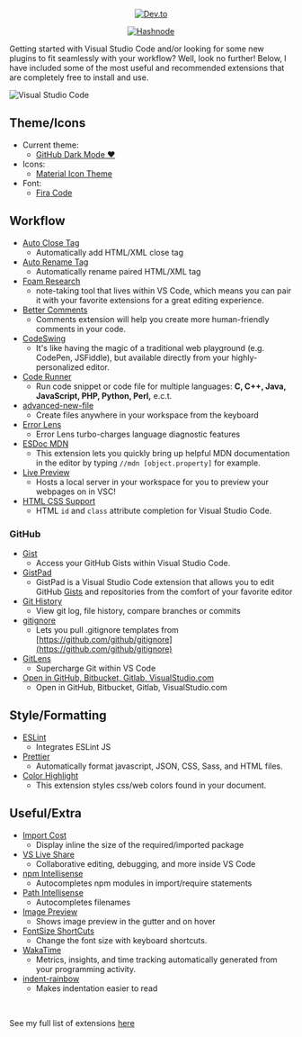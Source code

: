 
<div display="inline" align="center">

<a href="https://dev.to/saavv/make-vscode-home-with-these-extensions-1lld"><img alt="Dev.to" src="https://img.shields.io/badge/dev.to-0A0A0A?style=for-the-badge&logo=devdotto&logoColor=white" /></a>

<a href="https://dev.to/saavv/make-vscode-home-with-these-extensions-1lld"> <img alt="Hashnode" src="https://img.shields.io/badge/Hashnode-2962FF?style=for-the-badge&logo=hashnode&logoColor=white" /></a>

</div>

Getting started with Visual Studio Code and/or looking for some new plugins to fit seamlessly with your workflow? Well, look no further! Below, I have included some of the most useful and recommended extensions that are completely free to install and use.

![Visual Studio Code](https://dev-to-uploads.s3.amazonaws.com/uploads/articles/3503be2ok9ccfsapmk18.png)

## Theme/Icons

- Current theme:
  - [GitHub Dark Mode ♥️](https://marketplace.visualstudio.com/items?itemName=GitHub.github-vscode-theme)
- Icons:
  - [Material Icon Theme](https://marketplace.visualstudio.com/items?itemName=PKief.material-icon-theme)
- Font:
  - [Fira Code](https://github.com/tonsky/FiraCode)

## Workflow

- [Auto Close Tag](https://marketplace.visualstudio.com/items?itemName=formulahendry.auto-close-tag)
  - Automatically add HTML/XML close tag
- [Auto Rename Tag](https://marketplace.visualstudio.com/items?itemName=formulahendry.auto-rename-tag)
  - Automatically rename paired HTML/XML tag
- [Foam Research](https://marketplace.visualstudio.com/items?itemName=foam.foam-vscode)
  - note-taking tool that lives within VS Code, which means you can pair it with your favorite extensions for a great editing experience.
- [Better Comments](https://marketplace.visualstudio.com/items?itemName=aaron-bond.better-comments)
  - Comments extension will help you create more human-friendly comments in your code.
- [CodeSwing](https://marketplace.visualstudio.com/items?itemName=codespaces-Contrib.codeswing)
  - It's like having the magic of a traditional web playground (e.g. CodePen, JSFiddle), but available directly from your highly-personalized editor.
- [Code Runner](https://marketplace.visualstudio.com/items?itemName=formulahendry.code-runner)
  - Run code snippet or code file for multiple languages: **C, C++, Java, JavaScript, PHP, Python, Perl,** e.c.t.
- [advanced-new-file](https://marketplace.visualstudio.com/items?itemName=patbenatar.advanced-new-file)
  - Create files anywhere in your workspace from the keyboard
- [Error Lens](https://marketplace.visualstudio.com/items?itemName=usernamehw.errorlens)
  - Error Lens turbo-charges language diagnostic features
- [ESDoc MDN](https://marketplace.visualstudio.com/items?itemName=samundrak.esdoc-mdn)
  - This extension lets you quickly bring up helpful MDN documentation in the editor by typing `//mdn [object.property]` for example.
- [Live Preview](https://marketplace.visualstudio.com/items?itemName=ms-vscode.live-server)
  - Hosts a local server in your workspace for you to preview your webpages on in VSC!
- [HTML CSS Support](https://marketplace.visualstudio.com/items?itemName=ecmel.vscode-html-css)
  - HTML `id` and `class` attribute completion for Visual Studio Code.

### GitHub

- [Gist](https://marketplace.visualstudio.com/items?itemName=kenhowardpdx.vscode-gist)
  - Access your GitHub Gists within Visual Studio Code.
- [GistPad](https://marketplace.visualstudio.com/items?itemName=vsls-contrib.gistfs)
  - GistPad is a Visual Studio Code extension that allows you to edit GitHub [Gists](https://gist.github.com/ "https://gist.github.com/") and repositories from the comfort of your favorite editor
- [Git History](https://marketplace.visualstudio.com/items?itemName=donjayamanne.githistory)
  - View git log, file history, compare branches or commits
- [gitignore](https://marketplace.visualstudio.com/items?itemName=codezombiech.gitignore)
  - Lets you pull .gitignore templates from [https://github.com/github/gitignore](https://github.com/github/gitignore)
- [GitLens](https://marketplace.visualstudio.com/items?itemName=eamodio.gitlens)
  - Supercharge Git within VS Code
- [Open in GitHub, Bitbucket, Gitlab, VisualStudio.com](https://marketplace.visualstudio.com/items?itemName=ziyasal.vscode-open-in-github)
  - Open in GitHub, Bitbucket, Gitlab, VisualStudio.com

## Style/Formatting

- [ESLint](https://marketplace.visualstudio.com/items?itemName=dbaeumer.vscode-eslint)
  - Integrates ESLint JS
- [Prettier](https://marketplace.visualstudio.com/items?itemName=esbenp.prettier-vscode)
  - Automatically format javascript, JSON, CSS, Sass, and HTML files.
- [Color Highlight](https://marketplace.visualstudio.com/items?itemName=naumovs.color-highlight)
  - This extension styles css/web colors found in your document.

## Useful/Extra

- [Import Cost](https://marketplace.visualstudio.com/items?itemName=wix.vscode-import-cost)
  - Display inline the size of the required/imported package
- [VS Live Share](https://marketplace.visualstudio.com/items?itemName=MS-vsliveshare.vsliveshare)
  - Collaborative editing, debugging, and more inside VS Code
- [npm Intellisense](https://marketplace.visualstudio.com/items?itemName=christian-kohler.npm-intellisense)
  - Autocompletes npm modules in import/require statements
- [Path Intellisense](https://marketplace.visualstudio.com/items?itemName=christian-kohler.path-intellisense)
  - Autocompletes filenames
- [Image Preview](https://marketplace.visualstudio.com/items?itemName=kisstkondoros.vscode-gutter-preview)
  - Shows image preview in the gutter and on hover
- [FontSize ShortCuts](https://marketplace.visualstudio.com/items?itemName=fosshaas.fontsize-shortcuts)
  - Change the font size with keyboard shortcuts.
- [WakaTime](https://marketplace.visualstudio.com/items?itemName=WakaTime.vscode-wakatime)
  - Metrics, insights, and time tracking automatically generated from your programming activity.
- [indent-rainbow](https://marketplace.visualstudio.com/items?itemName=oderwat.indent-rainbow)
  - Makes indentation easier to read

<br>

See my full list of extensions [here](https://github.com/DoctorBraingoop/my-vsc-setup/blob/master/.vscode/extensions.json)

<br>

